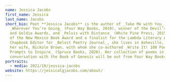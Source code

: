 ```yaml
---
name: Jessica Jacobs
first_name: Jessica
last_name: Jacobs
short_bio: Poet **Jessica Jacobs** is the author of _Take Me with You_,
  _Wherever You’re Going_ (Four Way Books, 2019), winner of the Devil’s Kitchen
  and Goldie Awards, and _Pelvis with Distance_ (White Pine Press, 2015), winner
  of the New Mexico Book Award and a finalist for the Lambda Literary Award.
  Chapbook Editor for _Beloit Poetry Journal_, she lives in Asheville, NC, with
  her wife, Nickole Brown, with whom she co-authored _Write It! 100 Poetry
  Prompts to Inspire_ (Spruce Books, 2020). Her collection of poems in
  conversation with the Book of Genesis will be out from Four Way Books in 2024.
portraits:
  - media: 2021/10/jessica-jacobs
website: https://jessicalgjacobs.com/about/
---
```

